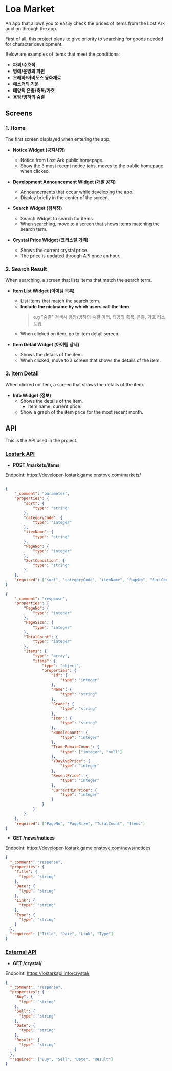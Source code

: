 # Loa Market

An app that allows you to easily check the prices of items from the Lost Ark auction through the app.

First of all, this project plans to give priority to searching for goods needed for character development.

Below are examples of items that meet the conditions:

- **파괴/수호석**
- **명예/운명의 파편**
- **오레하/아비도스 융화재료**
- **에스더의 기운**
- **태양의 은총/축복/가호**
- **용암/빙하의 숨결**

## Screens

### 1. Home

The first screen displayed when entering the app.

- **Notice Widget (공지사항)**

  - Notice from Lost Ark public homepage.
  - Show the 3 most recent notice tabs, moves to the public homepage when clicked.

- **Development Announcement Widget (개발 공지)**

  - Announcements that occur while developing the app.
  - Display briefly in the center of the screen.

- **Search Widget (검색창)**

  - Search Widget to search for items.
  - When searching, move to a screen that shows items matching the search term.

- **Crystal Price Widget (크리스탈 가격)**
  - Shows the current crystal price.
  - The price is updated through API once an hour.

### 2. Search Result

When searching, a screen that lists items that match the search term.

- **Item List Widget (아이템 목록)**

  - List items that match the search term.
  - **Include the nickname by which users call the item.**
    > e.g "숨결" 검색시 용암/빙하의 숨결 이외, 태양의 축복, 은총, 가호 리스트업.
  - When clicked on item, go to item detail screen.

- **Item Detail Widget (아이템 상세)**
  - Shows the details of the item.
  - When clicked, move to a screen that shows the details of the item.

### 3. Item Detail

When clicked on item, a screen that shows the details of the item.

- **Info Widget (정보)**
  - Shows the details of the item.
    - Item name, current price.
  - Show a graph of the item price for the most recent month.

## API

This is the API used in the project.

### [Lostark API](https://developer-lostark.game.onstove.com/)

- **POST /markets/items**

Endpoint: https://developer-lostark.game.onstove.com/markets/

```json

{
    "_comment": "parameter",
    "properties": {
        "sort": {
            "type": "string"
        },
        "categoryCode": {
            "type": "integer"
        },
        "itemName": {
            "type": "string"
        },
        "PageNo": {
            "type": "integer"
        },
        "SortCondition": {
            "type": "string"
        }
    },
    "required": ["sort", "categoryCode", "itemName", "PageNo", "SortCondition"]
}

{
    "_comment": "response",
    "properties": {
        "PageNo": {
            "type": "integer"
        },
        "PageSize": {
            "type": "integer"
        },
        "TotalCount": {
            "type": "integer"
        },
        "Items": {
            "type": "array",
            "items": {
                "type": "object",
                "properties": {
                    "Id": {
                        "type": "integer"
                    },
                    "Name": {
                        "type": "string"
                    },
                    "Grade": {
                        "type": "string"
                    },
                    "Icon": {
                        "type": "string"
                    },
                    "BundleCount": {
                        "type": "integer"
                    },
                    "TradeRemainCount": {
                        "type": ["integer", "null"]
                    },
                    "YDayAvgPrice": {
                        "type": "integer"
                    },
                    "RecentPrice": {
                        "type": "integer"
                    },
                    "CurrentMinPrice": {
                        "type": "integer"
                    }
                }
            }
        }
    },
    "required": ["PageNo", "PageSize", "TotalCount", "Items"]
}
```

- **GET /news/notices**

Endpoint: https://developer-lostark.game.onstove.com/news/notices

```json
{
  "_comment": "response",
  "properties": {
    "Title": {
      "type": "string"
    },
    "Date": {
      "type": "string"
    },
    "Link": {
      "type": "string"
    },
    "Type": {
      "type": "string"
    }
  },
  "required": ["Title", "Date", "Link", "Type"]
}
```

### [External API](https://lostarkapi.info/docs#/)

- **GET /crystal/**

Endpoint: https://lostarkapi.info/crystal/

```json
{
  "_comment": "response",
  "properties": {
    "Buy": {
      "type": "string"
    },
    "Sell": {
      "type": "string"
    },
    "Date": {
      "type": "string"
    },
    "Result": {
      "type": "string"
    }
  },
  "required": ["Buy", "Sell", "Date", "Result"]
}
```

